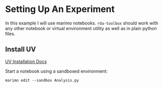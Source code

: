 # Setting Up An Experiment

In this example I will use marimo notebooks. `rda-toolbox` should work with any other notebook or virtual environment utility as well as in plain python files.

<!-- ## Initialize a Virtual Environment -->

<!-- ```Sh -->
<!-- uv venv -->
<!-- ``` -->

<!-- ```Sh -->
<!-- source .venv/bin/activate -->
<!-- ``` -->

<!-- ## Marimo Notebooks -->

<!-- Install marimo: -->
<!-- ```Sh -->
<!-- uv pip install marimo -->
<!-- ``` -->
## Install UV
[UV Installation Docs](https://docs.astral.sh/uv/getting-started/installation/)

Start a notebook using a sandboxed environment:
```Sh
marimo edit --sandbox Analysis.py
```
